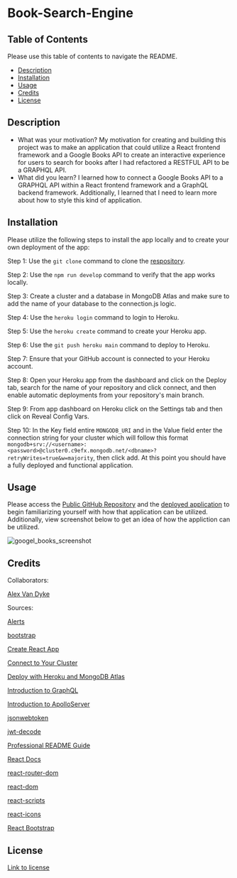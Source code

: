 # Book-Search-Engine

## Table of Contents

Please use this table of contents to navigate the README.

- [Description](#description)
- [Installation](#installation)
- [Usage](#usage)
- [Credits](#credits)
- [License](#license)

## Description

- What was your motivation?
My motivation for creating and building this project was to make an application that could utilize a React frontend framework and a Google Books API to create an interactive experience for users to search for books after I had refactored a RESTFUL API to be a GRAPHQL API.
- What did you learn?
I learned how to connect a Google Books API to a GRAPHQL API within a React frontend framework and a GraphQL backend framework. Additionally, I learned that I need to learn more about how to style this kind of application.

## Installation

Please utilize the following steps to install the app locally and to create your own deployment of the app:

Step 1: Use the `git clone` command to clone the [respository](https://github.com/AlexandertheGreat491/Book-Search-Engine.git).

Step 2: Use the `npm run develop` command to verify that the app works locally.

Step 3: Create a cluster and a database in MongoDB Atlas and make sure to add the name of your database to the connection.js logic.

Step 4: Use the `heroku login` command to login to Heroku.

Step 5: Use the `heroku create` command to create your Heroku app.

Step 6: Use the `git push heroku main` command to deploy to Heroku.

Step 7: Ensure that your GitHub account is connected to your Heroku account.

Step 8: Open your Heroku app from the dashboard and click on the Deploy tab, search for the name of your repository and click connect, and then enable automatic deployments from your repository's main branch.

Step 9: From app dashboard on Heroku click on the Settings tab and then click on Reveal Config Vars.

Step 10: In the Key field entire `MONGODB_URI` and in the Value field enter the connection string for your cluster which will follow this format `mongodb+srv://<username>:<password>@cluster0.c9efx.mongodb.net/<dbname>?retryWrites=true&w=majority`, then click add. At this point you should have a fully deployed and functional application.

## Usage

Please access the [Public GitHub Repository](https://github.com/AlexandertheGreat491/Book-Search-Engine.git) and the [deployed application](https://desolate-atoll-15843.herokuapp.com/) to begin familiarizing yourself with how that application can be utilized. Additionally, view screenshot below to get an idea of how the appliction can be utilized.

![googel_books_screenshot](https://user-images.githubusercontent.com/64184203/191682664-43ae632d-d3e4-4e3e-abad-600add0de6cc.jpg)

## Credits

Collaborators:

[Alex Van Dyke](https://github.com/AlexandertheGreat491)

Sources:

[Alerts](https://react-bootstrap.github.io/components/alerts/)

[bootstrap](https://www.npmjs.com/package/bootstrap)

[Create React App](https://github.com/facebook/create-react-app)

[Connect to Your Cluster](https://www.mongodb.com/docs/atlas/tutorial/connect-to-your-cluster/)

[Deploy with Heroku and MongoDB Atlas](https://coding-boot-camp.github.io/full-stack/mongodb/deploy-with-heroku-and-mongodb-atlas)

[Introduction to GraphQL](https://graphql.org/learn/)

[Introduction to ApolloServer](https://www.apollographql.com/docs/apollo-server/v2/)

[jsonwebtoken](https://www.npmjs.com/package/jsonwebtoken)

[jwt-decode](https://www.npmjs.com/package/jwt-decode)

[Professional README Guide](https://coding-boot-camp.github.io/full-stack/github/professional-readme-guide)

[React Docs](https://reactjs.org/docs/getting-started.html)

[react-router-dom](https://www.npmjs.com/package/react-router-dom)

[react-dom](https://www.npmjs.com/package/react-dom)

[react-scripts](https://www.npmjs.com/package/react-scripts)

[react-icons](https://react-icons.github.io/react-icons/)

[React Bootstrap](https://react-bootstrap.netlify.app/getting-started/introduction/)

## License

[Link to license](./LICENSE)
